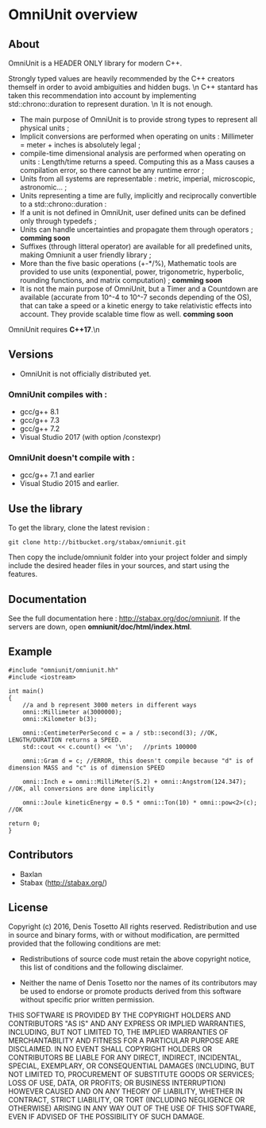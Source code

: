 # OmniUnit overview #

## About ##

OmniUnit is a HEADER ONLY library for modern C++.

Strongly typed values are heavily recommended by the C++ creators themself in order to avoid ambiguities and hidden bugs. \n
C++ stantard has taken this recommendation into account by implementing std::chrono::duration to represent duration. \n
It is not enough.

* The main purpose of OmniUnit is to provide strong types to represent all physical units ;
* Implicit conversions are performed when operating on units : Millimeter = meter + inches is absolutely legal ;
* compile-time dimensional analysis are performed when operating on units : Length/time returns a speed. Computing this as a Mass causes a compilation error, so there cannot be any runtime error ;
* Units from all systems are representable : metric, imperial, microscopic, astronomic... ;
* Units representing a time are fully, implicitly and reciprocally convertible to a std::chrono::duration :
* If a unit is not defined in OmniUnit, user defined units can be defined only through typedefs ;
* Units can handle uncertainties and propagate them through operators ; **comming soon**
* Suffixes (through litteral operator) are available for all predefined units, making Omniunit a user friendly library ;
* More than the five basic operations (+-*/%), Mathematic tools are provided to use units (exponential, power, trigonometric, hyperbolic, rounding functions, and matrix computation) ; **comming soon**
* It is not the main purpose of OmniUnit, but a Timer and a Countdown are available (accurate from 10^-4 to 10^-7 seconds depending of the OS), that can take a speed or a kinetic energy to take relativistic effects into account. They provide scalable time flow as well. **comming soon**

OmniUnit requires **C++17**.\n

## Versions ##

* OmniUnit is not officially distributed yet.

### OmniUnit compiles with : ###

- gcc/g++ 8.1
- gcc/g++ 7.3
- gcc/g++ 7.2
- Visual Studio 2017 (with option /constexpr)

### OmniUnit doesn't compile with : ###

- gcc/g++ 7.1 and earlier
- Visual Studio 2015 and earlier.

## Use the library ##

To get the library, clone the latest revision :

    git clone http://bitbucket.org/stabax/omniunit.git

Then copy the include/omniunit folder into your project folder and simply include the desired header files in your sources, and start using the features.

## Documentation ##

See the full documentation here : http://stabax.org/doc/omniunit.
If the servers are down, open __omniunit/doc/html/index.html__.

## Example ##

    #include "omniunit/omniunit.hh"
    #include <iostream>

    int main()
    {
        //a and b represent 3000 meters in different ways
        omni::Millimeter a(3000000);
        omni::Kilometer b(3);

        omni::CentimeterPerSecond c = a / stb::second(3); //OK, LENGTH/DURATION returns a SPEED.
        std::cout << c.count() << '\n';   //prints 100000

        omni::Gram d = c; //ERROR, this doesn't compile because "d" is of dimension MASS and "c" is of dimension SPEED

        omni::Inch e = omni::MilliMeter(5.2) + omni::Angstrom(124.347); //OK, all conversions are done implicitly

        omni::Joule kineticEnergy = 0.5 * omni::Ton(10) * omni::pow<2>(c); //OK

    return 0;
    }

## Contributors ##

* Baxlan
* Stabax (http://stabax.org/)

## License ##

Copyright (c) 2016, Denis Tosetto All rights reserved. Redistribution and use in source and binary forms, with or without modification, are permitted provided that the following conditions are met:

* Redistributions of source code must retain the above copyright notice, this list of conditions and the following disclaimer.

* Neither the name of Denis Tosetto nor the names of its contributors may be used to endorse or promote products derived from this software without specific prior written permission.

THIS SOFTWARE IS PROVIDED BY THE COPYRIGHT HOLDERS AND CONTRIBUTORS "AS IS" AND ANY EXPRESS OR IMPLIED WARRANTIES, INCLUDING, BUT NOT LIMITED TO, THE IMPLIED WARRANTIES OF MERCHANTABILITY AND FITNESS FOR A PARTICULAR PURPOSE ARE DISCLAIMED. IN NO EVENT SHALL COPYRIGHT HOLDERS OR CONTRIBUTORS BE LIABLE FOR ANY DIRECT, INDIRECT, INCIDENTAL, SPECIAL, EXEMPLARY, OR CONSEQUENTIAL DAMAGES (INCLUDING, BUT NOT LIMITED TO, PROCUREMENT OF SUBSTITUTE GOODS OR SERVICES; LOSS OF USE, DATA, OR PROFITS; OR BUSINESS INTERRUPTION) HOWEVER CAUSED AND ON ANY THEORY OF LIABILITY, WHETHER IN CONTRACT, STRICT LIABILITY, OR TORT (INCLUDING NEGLIGENCE OR OTHERWISE) ARISING IN ANY WAY OUT OF THE USE OF THIS SOFTWARE, EVEN IF ADVISED OF THE POSSIBILITY OF SUCH DAMAGE.
